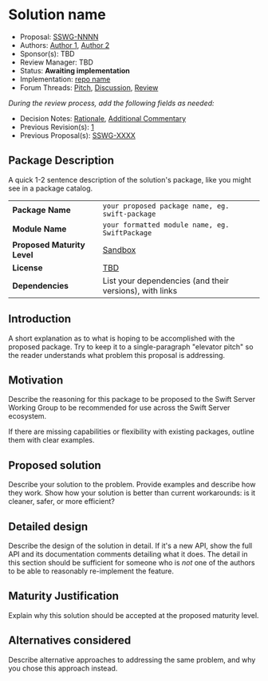 # Solution name

* Proposal: [SSWG-NNNN](https://github.com/ohtwo/sswg/tree/91ac861a99e351ae9b0f26515e8e8181272a1aad/proposals/NNNN-filename.md)
* Authors: [Author 1](https://github.com/swiftdev), [Author 2](https://github.com/swiftdev)
* Sponsor\(s\): TBD
* Review Manager: TBD
* Status: **Awaiting implementation**
* Implementation: [repo name](https://github.com/repo-url)
* Forum Threads: [Pitch](https://forums.swift.org/), [Discussion](https://forums.swift.org/), [Review](https://forums.swift.org/)

_During the review process, add the following fields as needed:_

* Decision Notes: [Rationale](https://forums.swift.org/), [Additional Commentary](https://forums.swift.org/)
* Previous Revision\(s\): [1](https://github.com/swift-server/sswg/blob/...commit-ID.../proposals/NNNN-filename.md)
* Previous Proposal\(s\): [SSWG-XXXX](https://github.com/ohtwo/sswg/tree/91ac861a99e351ae9b0f26515e8e8181272a1aad/proposals/XXXX-filename.md)

## Package Description

A quick 1-2 sentence description of the solution's package, like you might see in a package catalog.

|  |  |
| :--- | :--- |
| **Package Name** | `your proposed package name, eg. swift-package` |
| **Module Name** | `your formatted module name, eg. SwiftPackage` |
| **Proposed Maturity Level** | [Sandbox](https://github.com/swift-server/sswg/blob/master/process/incubation.md#process-diagram) |
| **License** | [TBD](https://choosealicense.com/) |
| **Dependencies** | List your dependencies \(and their versions\), with links |

## Introduction

A short explanation as to what is hoping to be accomplished with the proposed package. Try to keep it to a single-paragraph "elevator pitch" so the reader understands what problem this proposal is addressing.

## Motivation

Describe the reasoning for this package to be proposed to the Swift Server Working Group to be recommended for use across the Swift Server ecosystem.

If there are missing capabilities or flexibility with existing packages, outline them with clear examples.

## Proposed solution

Describe your solution to the problem. Provide examples and describe how they work. Show how your solution is better than current workarounds: is it cleaner, safer, or more efficient?

## Detailed design

Describe the design of the solution in detail. If it's a new API, show the full API and its documentation comments detailing what it does. The detail in this section should be sufficient for someone who is _not_ one of the authors to be able to reasonably re-implement the feature.

## Maturity Justification

Explain why this solution should be accepted at the proposed maturity level.

## Alternatives considered

Describe alternative approaches to addressing the same problem, and why you chose this approach instead.

